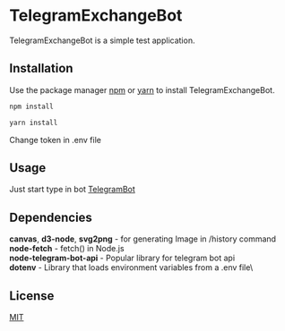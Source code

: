 # TelegramExchangeBot

TelegramExchangeBot is a simple test application.

## Installation

Use the package manager [npm](https://www.npmjs.com/)
or [yarn](https://yarnpkg.com/)
to install TelegramExchangeBot.

```bash
npm install
```

```bash
yarn install
```

Change token in .env file

## Usage

Just start type in bot
[TelegramBot](http://t.me/exchangetelegram_bot)

## Dependencies

**canvas**, **d3-node**, **svg2png** - for generating Image in /history command\
**node-fetch** - fetch() in Node.js\
**node-telegram-bot-api** - Popular library for telegram bot api\
**dotenv** - Library that loads environment variables from a .env file\


## License
[MIT](https://choosealicense.com/licenses/mit/)
